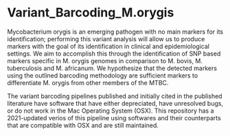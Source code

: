 # Variant_Barcoding_M.orygis
Mycobacterium orygis is an emerging pathogen with no main markers for its identification; performing this variant analysis will allow us to produce markers with the goal of its identification in clinical and epidemiological settings.
We aim to accomplish this through the identification of SNP based markers specific in M. orygis genomes in comparison to M. bovis, M. tuberculosis and M. africanum. 
We hypothesize that the detected markers using the outlined barcoding methodology are sufficient markers to differentiate M. orygis from other members of the MTBC.

The variant barcoding pipelines published and initially cited in the published literature have software that have either depreciated, have unresolved bugs, or do not work in the Mac Operating System (OSX).
This repository has a 2021-updated verios of this pipeline using softwares and their counterparts that are compatible with OSX and are still maintained.

